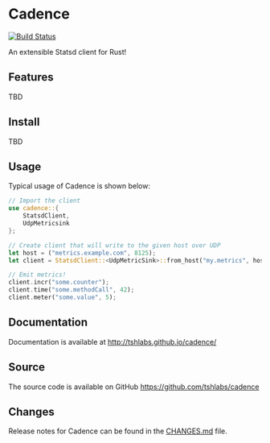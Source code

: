 # Cadence

[![Build Status](https://travis-ci.org/tshlabs/cadence.svg?branch=master)](https://travis-ci.org/tshlabs/cadence)

An extensible Statsd client for Rust!

## Features

TBD

## Install

TBD

## Usage

Typical usage of Cadence is shown below:

``` rust
// Import the client
use cadence::{
    StatsdClient,
    UdpMetricsink
};

// Create client that will write to the given host over UDP
let host = ("metrics.example.com", 8125);
let client = StatsdClient::<UdpMetricSink>::from_host("my.metrics", host);

// Emit metrics!
client.incr("some.counter");
client.time("some.methodCall", 42);
client.meter("some.value", 5);
```

## Documentation

Documentation is available at http://tshlabs.github.io/cadence/

## Source

The source code is available on GitHub https://github.com/tshlabs/cadence

## Changes

Release notes for Cadence can be found in the [CHANGES.md](CHANGES.md) file.

